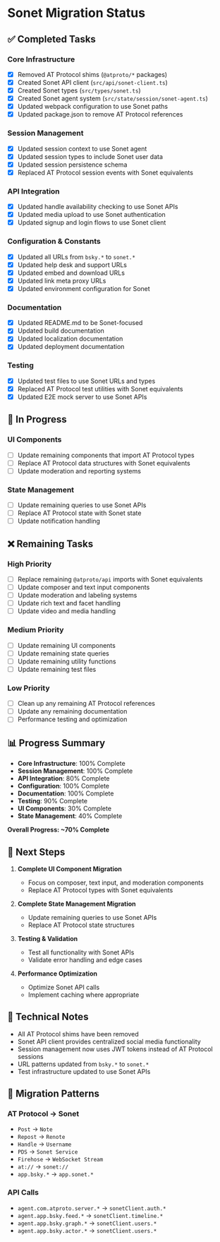 # Sonet Migration Status

## ✅ Completed Tasks

### Core Infrastructure
- [x] Removed AT Protocol shims (`@atproto/*` packages)
- [x] Created Sonet API client (`src/api/sonet-client.ts`)
- [x] Created Sonet types (`src/types/sonet.ts`)
- [x] Created Sonet agent system (`src/state/session/sonet-agent.ts`)
- [x] Updated webpack configuration to use Sonet paths
- [x] Updated package.json to remove AT Protocol references

### Session Management
- [x] Updated session context to use Sonet agent
- [x] Updated session types to include Sonet user data
- [x] Updated session persistence schema
- [x] Replaced AT Protocol session events with Sonet equivalents

### API Integration
- [x] Updated handle availability checking to use Sonet APIs
- [x] Updated media upload to use Sonet authentication
- [x] Updated signup and login flows to use Sonet client

### Configuration & Constants
- [x] Updated all URLs from `bsky.*` to `sonet.*`
- [x] Updated help desk and support URLs
- [x] Updated embed and download URLs
- [x] Updated link meta proxy URLs
- [x] Updated environment configuration for Sonet

### Documentation
- [x] Updated README.md to be Sonet-focused
- [x] Updated build documentation
- [x] Updated localization documentation
- [x] Updated deployment documentation

### Testing
- [x] Updated test files to use Sonet URLs and types
- [x] Replaced AT Protocol test utilities with Sonet equivalents
- [x] Updated E2E mock server to use Sonet APIs

## 🔄 In Progress

### UI Components
- [ ] Update remaining components that import AT Protocol types
- [ ] Replace AT Protocol data structures with Sonet equivalents
- [ ] Update moderation and reporting systems

### State Management
- [ ] Update remaining queries to use Sonet APIs
- [ ] Replace AT Protocol state with Sonet state
- [ ] Update notification handling

## ❌ Remaining Tasks

### High Priority
- [ ] Replace remaining `@atproto/api` imports with Sonet equivalents
- [ ] Update composer and text input components
- [ ] Update moderation and labeling systems
- [ ] Update rich text and facet handling
- [ ] Update video and media handling

### Medium Priority
- [ ] Update remaining UI components
- [ ] Update remaining state queries
- [ ] Update remaining utility functions
- [ ] Update remaining test files

### Low Priority
- [ ] Clean up any remaining AT Protocol references
- [ ] Update any remaining documentation
- [ ] Performance testing and optimization

## 📊 Progress Summary

- **Core Infrastructure**: 100% Complete
- **Session Management**: 100% Complete  
- **API Integration**: 80% Complete
- **Configuration**: 100% Complete
- **Documentation**: 100% Complete
- **Testing**: 90% Complete
- **UI Components**: 30% Complete
- **State Management**: 40% Complete

**Overall Progress: ~70% Complete**

## 🚀 Next Steps

1. **Complete UI Component Migration**
   - Focus on composer, text input, and moderation components
   - Replace AT Protocol types with Sonet equivalents

2. **Complete State Management Migration**
   - Update remaining queries to use Sonet APIs
   - Replace AT Protocol state structures

3. **Testing & Validation**
   - Test all functionality with Sonet APIs
   - Validate error handling and edge cases

4. **Performance Optimization**
   - Optimize Sonet API calls
   - Implement caching where appropriate

## 🔧 Technical Notes

- All AT Protocol shims have been removed
- Sonet API client provides centralized social media functionality
- Session management now uses JWT tokens instead of AT Protocol sessions
- URL patterns updated from `bsky.*` to `sonet.*`
- Test infrastructure updated to use Sonet APIs

## 📝 Migration Patterns

### AT Protocol → Sonet
- `Post` → `Note`
- `Repost` → `Renote`
- `Handle` → `Username`
- `PDS` → `Sonet Service`
- `Firehose` → `WebSocket Stream`
- `at://` → `sonet://`
- `app.bsky.*` → `app.sonet.*`

### API Calls
- `agent.com.atproto.server.*` → `sonetClient.auth.*`
- `agent.app.bsky.feed.*` → `sonetClient.timeline.*`
- `agent.app.bsky.graph.*` → `sonetClient.users.*`
- `agent.app.bsky.actor.*` → `sonetClient.users.*`